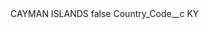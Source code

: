 <?xml version="1.0" encoding="UTF-8"?>
<CustomMetadata xmlns="http://soap.sforce.com/2006/04/metadata" xmlns:xsi="http://www.w3.org/2001/XMLSchema-instance" xmlns:xsd="http://www.w3.org/2001/XMLSchema">
    <label>CAYMAN ISLANDS</label>
    <protected>false</protected>
    <values>
        <field>Country_Code__c</field>
        <value xsi:type="xsd:string">KY</value>
    </values>
</CustomMetadata>
